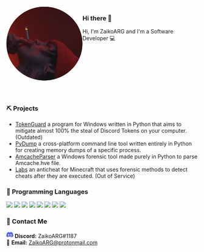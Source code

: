 <img align="left"  style="border-radius: 50%" alt="Avatar" width="200px" src="https://raw.githubusercontent.com/ZaikoARG/ZaikoARG/master/assets/avatar.png" />

### Hi there 👋

Hi, I'm ZaikoARG and I'm a Software Developer 💻
<br />
<br />
<br />
<br />
<br />
<br />
<br />
<br />
<br />
### ⛏️ Projects
* [TokenGuard](https://github.com/ZaikoARG/TokenGuard) a program for Windows written in Python that aims to mitigate almost 100% the steal of Discord Tokens on your computer. (Outdated)
* [PyDump](https://github.com/ZaikoARG/PyDump) a cross-platform command line tool written entirely in Python for creating memory dumps of a specific process.
* [AmcacheParser](https://github.com/ZaikoARG/AmcacheParser) a Windows forensic tool made purely in Python to parse Amcache.hve file.
* [Labs](https://discord.gg/Q2hrWkH5pg) an anticheat for Minecraft that uses forensic methods to detect cheats after they are executed. (Out of Service)

### 🔮 Programming Languages
<code><img height="20" src="https://cdn.jsdelivr.net/gh/devicons/devicon/icons/python/python-original.svg"></code>
<code><img height="20" src="https://cdn.jsdelivr.net/gh/devicons/devicon/icons/fastapi/fastapi-original.svg"></code>
<code><img height="20" src="https://cdn.jsdelivr.net/gh/devicons/devicon/icons/flask/flask-original.svg"></code>
<code><img height="20" src="https://cdn.jsdelivr.net/gh/devicons/devicon/icons/c/c-original.svg"></code>
<code><img height="20" src="https://cdn.jsdelivr.net/gh/devicons/devicon/icons/html5/html5-original.svg"></code>
<code><img height="20" src="https://cdn.jsdelivr.net/gh/devicons/devicon/icons/css3/css3-original.svg"></code>
<code><img height="20" src="https://cdn.jsdelivr.net/gh/devicons/devicon/icons/redis/redis-original.svg"></code>
<code><img height="20" src="https://cdn.jsdelivr.net/gh/devicons/devicon/icons/mysql/mysql-original.svg"></code>

### 📨 Contact Me
<img height="18" src="https://raw.githubusercontent.com/ZaikoARG/ZaikoARG/master/assets/discord.svg"> **Discord:** ZaikoARG#1187<br />
📧 **Email:** [ZaikoARG@protonmail.com](mailto:ZaikoARG@protonmail.com)




<!--
**ZaikoARG/ZaikoARG** is a ✨ _special_ ✨ repository because its `README.md` (this file) appears on your GitHub profile.

Here are some ideas to get you started:

- 🔭 I’m currently working on ...
- 🌱 I’m currently learning ...
- 👯 I’m looking to collaborate on ...
- 🤔 I’m looking for help with ...
- 💬 Ask me about ...
- 📫 How to reach me: ...
- 😄 Pronouns: ...
- ⚡ Fun fact: ...
-->
